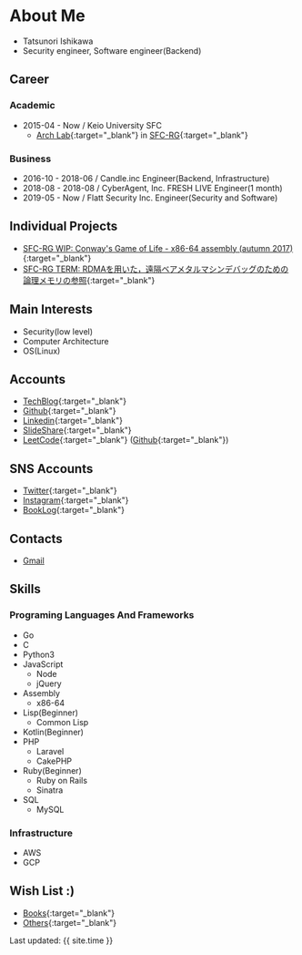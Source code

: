 
<!-- Global site tag (gtag.js) - Google Analytics -->
<script async src="https://www.googletagmanager.com/gtag/js?id=UA-105143295-2"></script>
<script>
  window.dataLayer = window.dataLayer || [];
  function gtag(){dataLayer.push(arguments);}
  gtag('js', new Date());

  gtag('config', 'UA-105143295-2');
</script>

# About Me

- Tatsunori Ishikawa
- Security engineer, Software engineer(Backend)

## Career

### Academic

- 2015-04 - Now / Keio University SFC
  - [Arch Lab](https://arch.sfc.wide.ad.jp/){:target="_blank"} in [SFC-RG](https://rg.sfc.keio.ac.jp/){:target="_blank"}

### Business

- 2016-10 - 2018-06 / Candle.inc Engineer(Backend, Infrastructure)
- 2018-08 - 2018-08 / CyberAgent, Inc. FRESH LIVE Engineer(1 month)
- 2019-05 - Now / Flatt Security Inc. Engineer(Security and Software)

## Individual Projects

- [SFC-RG WIP: Conway's Game of Life - x86-64 assembly (autumn 2017)](https://github.com/dooooooooinggggg/lifegame){:target="_blank"}
- [SFC-RG TERM: RDMAを用いた，遠隔ベアメタルマシンデバッグのための論理メモリの参照](https://github.com/dooooooooinggggg/term2018docs/blob/master/term2018autumn.pdf){:target="_blank"}

## Main Interests

- Security(low level)
- Computer Architecture
- OS(Linux)

## Accounts

- [TechBlog](https://blog.ishikawa.tech/){:target="_blank"}
- [Github](https://github.com/dooooooooinggggg){:target="_blank"}
- [Linkedin](https://www.linkedin.com/in/tatsunori-ishikawa/){:target="_blank"}
- [SlideShare](https://www.slideshare.net/tatsunoriishikawa1){:target="_blank"}
- [LeetCode](https://leetcode.com/ishikawa_tech/){:target="_blank"} ([Github](https://github.com/dooooooooinggggg/LeetCode){:target="_blank"})

<!--
- [Qiita](https://qiita.com/dooooooooinggggg){:target="_blank"}
- [Ja.StackOverFlow](https://ja.stackoverflow.com/users/28070/dooooooooinggggg){:target="_blank"}
-->

## SNS Accounts

- [Twitter](https://twitter.com/ishikawa_tech){:target="_blank"}
- [Instagram](https://www.instagram.com/dooooooooinggggg/){:target="_blank"}
- [BookLog](https://booklog.jp/users/ishikawaa){:target="_blank"}

## Contacts

- [Gmail](<mailto:dooooooooinggggg@gmail.com>)

## Skills

### Programing Languages And Frameworks

- Go
- C
- Python3
- JavaScript
  - Node
  - jQuery
- Assembly
  - x86-64
- Lisp(Beginner)
  - Common Lisp
- Kotlin(Beginner)
- PHP
  - Laravel
  - CakePHP
- Ruby(Beginner)
  - Ruby on Rails
  - Sinatra
- SQL
  - MySQL

### Infrastructure

- AWS
- GCP

## Wish List :)

- [Books](http://amzn.asia/i1DrNK3){:target="_blank"}
- [Others](http://amzn.asia/41EHsAP){:target="_blank"}

Last updated: {{ site.time }}
